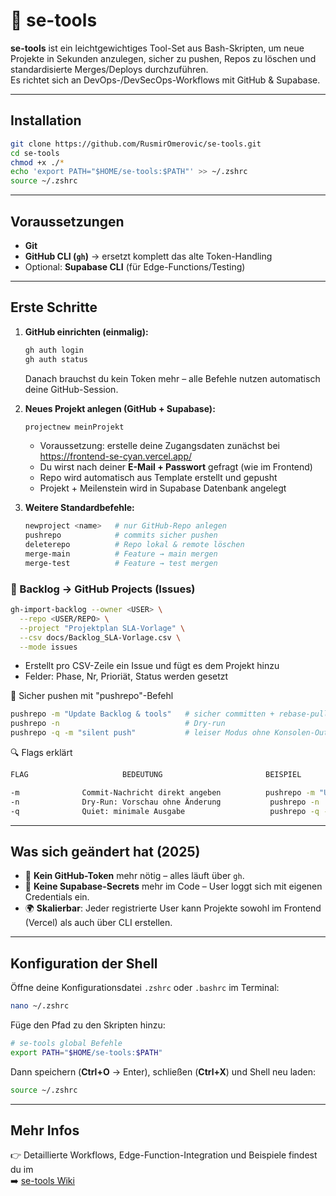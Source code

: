# 🧰 se-tools

**se-tools** ist ein leichtgewichtiges Tool-Set aus Bash-Skripten, um neue Projekte in Sekunden anzulegen, sicher zu pushen, Repos zu löschen und standardisierte Merges/Deploys durchzuführen.  
Es richtet sich an DevOps-/DevSecOps-Workflows mit GitHub & Supabase.

---

## Installation

```bash
git clone https://github.com/RusmirOmerovic/se-tools.git
cd se-tools
chmod +x ./*
echo 'export PATH="$HOME/se-tools:$PATH"' >> ~/.zshrc
source ~/.zshrc
```

---

## Voraussetzungen

- **Git**  
- **GitHub CLI (`gh`)** → ersetzt komplett das alte Token-Handling  
- Optional: **Supabase CLI** (für Edge-Functions/Testing)  

---

## Erste Schritte

1. **GitHub einrichten (einmalig):**
   ```bash
   gh auth login
   gh auth status
   ```
   Danach brauchst du kein Token mehr – alle Befehle nutzen automatisch deine GitHub-Session.

2. **Neues Projekt anlegen (GitHub + Supabase):**
   ```bash
   projectnew meinProjekt
   ```
   - Voraussetzung: erstelle deine Zugangsdaten zunächst 
      bei https://frontend-se-cyan.vercel.app/
   - Du wirst nach deiner **E-Mail + Passwort** gefragt (wie im Frontend)  
   - Repo wird automatisch aus Template erstellt und gepusht  
   - Projekt + Meilenstein wird in Supabase Datenbank angelegt  

3. **Weitere Standardbefehle:**
   ```bash
   newproject <name>   # nur GitHub-Repo anlegen
   pushrepo            # commits sicher pushen
   deleterepo          # Repo lokal & remote löschen
   merge-main          # Feature → main mergen
   merge-test          # Feature → test mergen
   ```
### 🧩 Backlog → GitHub Projects (Issues)
```bash
gh-import-backlog --owner <USER> \
  --repo <USER/REPO> \
  --project "Projektplan SLA-Vorlage" \
  --csv docs/Backlog_SLA-Vorlage.csv \
  --mode issues
  ```

- Erstellt pro CSV-Zeile ein Issue und fügt es dem Projekt hinzu
- Felder: Phase, Nr, Prioriät, Status werden gesetzt

📨 Sicher pushen mit "pushrepo"-Befehl
```bash
pushrepo -m "Update Backlog & tools"   # sicher committen + rebase-pull + push
pushrepo -n                            # Dry-run
pushrepo -q -m "silent push"           # leiser Modus ohne Konsolen-Output
```
🔍 Flags erklärt
```bash
FLAG	                 BEDEUTUNG                       BEISPIEL

-m	            Commit-Nachricht direkt angeben	         pushrepo -m "Update Scripts"
-n	            Dry-Run: Vorschau ohne Änderung           pushrepo -n
-q	            Quiet: minimale Ausgabe	                  pushrepo -q -m "silent push"
```
---

## Was sich geändert hat (2025)

- 🔑 **Kein GitHub-Token** mehr nötig – alles läuft über `gh`.  
- 🔐 **Keine Supabase-Secrets** mehr im Code – User loggt sich mit eigenen Credentials ein.  
- 🌍 **Skalierbar**: Jeder registrierte User kann Projekte sowohl im Frontend (Vercel) als auch über CLI erstellen.  

---

## Konfiguration der Shell

Öffne deine Konfigurationsdatei `.zshrc` oder `.bashrc` im Terminal:
```bash
nano ~/.zshrc
```

Füge den Pfad zu den Skripten hinzu:
```bash
# se-tools global Befehle
export PATH="$HOME/se-tools:$PATH"
```

Dann speichern (**Ctrl+O** → Enter), schließen (**Ctrl+X**) und Shell neu laden:
```bash
source ~/.zshrc
```

---

## Mehr Infos

👉 Detaillierte Workflows, Edge-Function-Integration und Beispiele findest du im  
➡️ [se-tools Wiki](https://github.com/RusmirOmerovic/se-tools/wiki)
